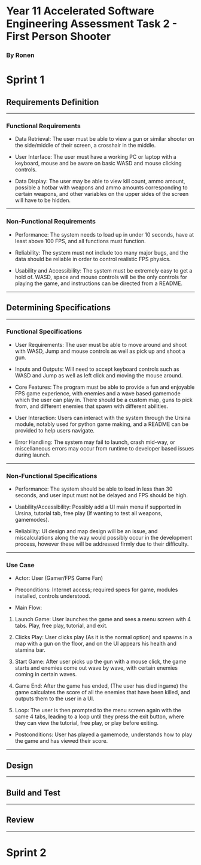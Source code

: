 # Year 11 Accelerated Software Engineering Assessment Task 2 - First Person Shooter 
### By Ronen

# Sprint 1
## Requirements Definition
***
### Functional Requirements

- Data Retrieval: The user must be able to view a gun or similar shooter on the side/middle of their screen, a crosshair in the middle.

- User Interface: The user must have a working PC or laptop with a keyboard, mouse and be aware on basic WASD and mouse clicking controls.

- Data Display: The user may be able to view kill count, ammo amount, possible a hotbar with weapons and ammo amounts corresponding to certain weapons, and other variables on the upper sides of the screen will have to be hidden.

***
### Non-Functional Requirements
- Performance: The system needs to load up in under 10 seconds, have at least above 100 FPS, and all functions must function.

- Reliability: The system must not include too many major bugs, and the data should be reliable in order to control realistic FPS physics.

- Usability and Accessibility: The system must be extremely easy to get a hold of. WASD, space and mouse controls will be the only controls for playing the game, and instructions can be directed from a README.
***
## Determining Specifications
***
### Functional Specifications
- User Requirements: The user must be able to move around and shoot with WASD, Jump and mouse controls as well as pick up and shoot a gun.

- Inputs and Outputs: Will need to accept keyboard controls such as WASD and Jump as well as left click and moving the mouse around.

- Core Features: The program must be able to provide a fun and enjoyable FPS game experience, with enemies and a wave based gamemode which the user can play in. There should be a custom map, guns to pick from, and different enemies that spawn with different abilities.

- User Interaction: Users can interact with the system through the Ursina module, notably used for python game making, and a README can be provided to help users navigate.

- Error Handling: The system may fail to launch, crash mid-way, or miscellaneous errors may occur from runtime to developer based issues during launch.
***
### Non-Functional Specifications

- Performance: The system should be able to load in less than 30 seconds, and user input must not be delayed and FPS should be high.

- Usability/Accessibility: Possibly add a UI main menu if supported in Ursina, tutorial tab, free play (If wanting to test all weapons, gamemodes). 

- Reliability: UI design and map design will be an issue, and miscalculations along the way would possibly occur in the development process, however these will be addressed firmly due to their difficulty.
***
### Use Case

- Actor: User (Gamer/FPS Game Fan)

- Preconditions: Internet access; required specs for game, modules installed, controls understood.

- Main Flow:

1. Launch Game: User launches the game and sees a menu screen with 4 tabs. Play, free play, tutorial, and exit.

2. Clicks Play: User clicks play (As it is the normal option) and spawns in a map with a gun on the floor, and on the UI appears his health and stamina bar.

3. Start Game: After user picks up the gun with a mouse click, the game starts and enemies come out wave by wave, with certain enemies coming in certain waves.

4. Game End: After the game has ended, (The user has died ingame) the game calculates the score of all the enemies that have been killed, and outputs them to the user in a UI.

5. Loop: The user is then prompted to the menu screen again with the same 4 tabs, leading to a loop until they press the exit button, where they can view the tutorial, free play, or play before exiting.

- Postconditions: User has played a gamemode, understands how to play the game and has viewed their score.

***
## Design
***
## Build and Test
***
## Review
***
# Sprint 2
